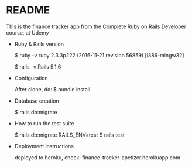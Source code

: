 # README

This is the finance tracker app from the Complete Ruby on Rails Developer course, at Udemy


* Ruby & Rails version

    $ ruby -v
    ruby 2.3.3p222 (2016-11-21 revision 56859) [i386-mingw32]

    $ rails -v
    Rails 5.1.6

* Configuration

    After clone, do:
    $ bundle install

* Database creation

    $ rails db:migrate
    
* How to run the test suite

    $ rails db:migrate RAILS_ENV=test
    $ rails test

* Deployment instructions

    deployed to heroku, check:
    finance-tracker-apetizer.herokuapp.com
    